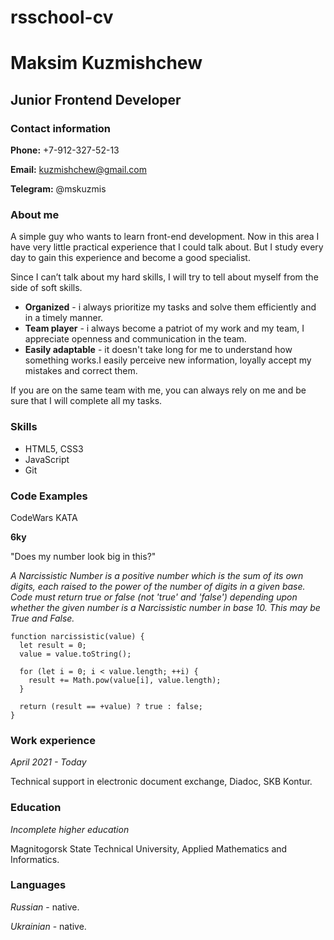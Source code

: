 # rsschool-cv

# **Maksim Kuzmishchew**

## **Junior Frontend Developer**

### **Contact information**

**Phone:** +7-912-327-52-13

**Email:** kuzmishchew@gmail.com

**Telegram:** @mskuzmis

### **About me**

A simple guy who wants to learn front-end development. Now in this area I have very little practical experience that I could talk about.
But I study every day to gain this experience and become a good specialist.

Since I can’t talk about my hard skills, I will try to tell about myself from the side of soft skills.

* **Organized** - i always prioritize my tasks and solve them efficiently and in a timely manner.
* **Team player** - i always become a patriot of my work and my team, I appreciate openness and communication in the team.
* **Easily adaptable** - it doesn't take long for me to understand how something works.I easily perceive new information, loyally accept my mistakes and correct them.

If you are on the same team with me, you can always rely on me and be sure that I will complete all my tasks.

### **Skills**

* HTML5, CSS3
* JavaScript
* Git

### **Code Examples**

CodeWars KATA 

**6ky** 

"Does my number look big in this?"

*A Narcissistic Number is a positive number which is the sum of its own digits, each raised to the power of the number of digits in a given base. Code must return true or false (not 'true' and 'false') depending upon whether the given number is a Narcissistic number in base 10. This may be True and False.*
```
function narcissistic(value) {
  let result = 0;
  value = value.toString();
  
  for (let i = 0; i < value.length; ++i) {
    result += Math.pow(value[i], value.length);
  }

  return (result == +value) ? true : false;
}
```
### **Work experience**

*April 2021 - Today* 

Technical support in electronic document exchange, Diadoc, SKB Kontur.

### **Education**

*Incomplete higher education*

Magnitogorsk State Technical University, Applied Mathematics and Informatics.

### **Languages**

*Russian* - native.

*Ukrainian* - native. 
